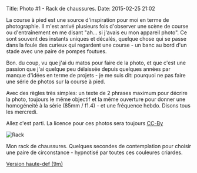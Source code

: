 Title: Photo #1 - Rack de chaussures.
Date: 2015-02-25 21:02


La course à pied est une source d'inspiration pour moi en terme de
photographie. Il m'est arrivé plusieurs fois d'observer une scène de course ou
d'entraînement en me disant "ah... si j'avais eu mon appareil photo". Ce sont
souvent des instants uniques et décalés, quelque chose qui se passe dans la
foule des curieux qui regardent une course - un banc au bord d'un stade avec
une paire de pompes foutues.

Bon. du coup, vu que j'ai du matos pour faire de la photo, et que c'est une
passion que j'ai quelque peu délaissée depuis quelques années par manque
d'idées en terme de projets - je me suis dit: pourquoi ne pas faire une série
de photos sur la course à pied.

Avec des règles très simples: un texte de 2 phrases maximum pour décrire la
photo, toujours le même objectif et la même ouverture pour donner une
homogéneité à la série (85mm / f1.4) - et une fréquence hebdo. Disons tous les
mercredi.

Allez c'est parti. La licence pour ces photos sera toujours
[CC-By](https://creativecommons.org/licenses/by/2.0)


![Rack](http://foule.es/shoes.jpg)

Mon rack de chaussures. Quelques secondes de contemplation pour choisir une paire
de circonstance - hypnotisé par toutes ces couleures criardes.

[Version haute-def (9m)](http://foule.es/shoes_hidef.jpg)

